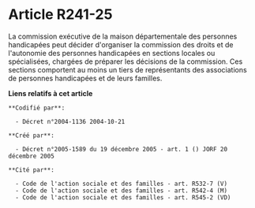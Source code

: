 # Article R241-25

La commission exécutive de la maison départementale des personnes handicapées peut décider d'organiser la commission des
droits et de l'autonomie des personnes handicapées en sections locales ou spécialisées, chargées de préparer les décisions de
la commission. Ces sections comportent au moins un tiers de représentants des associations de personnes handicapées et de
leurs familles.

**Liens relatifs à cet article**

	**Codifié par**:

	  - Décret n°2004-1136 2004-10-21

	**Créé par**:

	  - Décret n°2005-1589 du 19 décembre 2005 - art. 1 () JORF 20 décembre 2005

	**Cité par**:

	  - Code de l'action sociale et des familles - art. R532-7 (V)
	  - Code de l'action sociale et des familles - art. R542-4 (M)
	  - Code de l'action sociale et des familles - art. R545-2 (VD)
